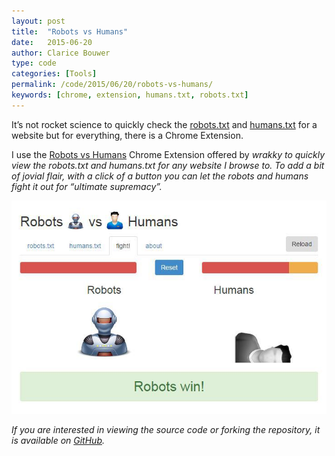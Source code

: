 ```yaml
---
layout: post
title:  "Robots vs Humans"
date:   2015-06-20
author: Clarice Bouwer
type: code
categories: [Tools]
permalink: /code/2015/06/20/robots-vs-humans/
keywords: [chrome, extension, humans.txt, robots.txt]
---
```


It’s not rocket science to quickly check the [robots.txt](http://www.robotstxt.org/) and [humans.txt](http://humanstxt.org/) for a website but for everything, there is a Chrome Extension.

I use the [Robots vs Humans](http://blarg.co.uk/tools/robots-vs-humans) Chrome Extension offered by <em>wrakky<em> to quickly view the robots.txt and humans.txt for any website I browse to.  To add a bit of jovial flair, with a click of a button you can let the robots and humans fight it out for “ultimate supremacy”.

![Robots vs Humans Screenshot](/assets/humans-vs-robots.jpg)

If you are interested in viewing the source code or forking the repository, it is available on [GitHub](https://github.com/wrakky/robots-vs-humans).
